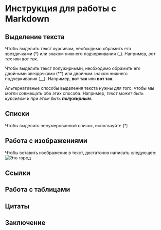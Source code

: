 # Инструкция для работы с Markdown

## Выделение текста
Чтобы выделить текст курсивом, необходимо обрамить его звездочками (*) или знаком нижнего подчеркивания (_). Например, *вот так* или _вот так_.

Чтобы выделить текст полужирными, необходимо обрамить его двойными звездочками (**) или двойным знаком нижнего подчеркивания (__). Например, **вот так** или __вот так__.

Альтернативные способы выделения текста нужны для того, чтобы мы могли совмещать оба этих способа. Например, _текст может быть курсивом и при этом быть **полужирным**_.

## Списки
Чтобы выделить ненумерованный список, используйте (*)

## Работа с изображениями
Чтобы вставить изображение в текст, достаточно написать следующее: ![Это город](город.png)

## Ссылки

## Работа с таблицами

## Цитаты

## Заключение
